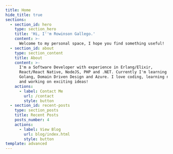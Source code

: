```yaml
---
title: Home
hide_title: true
sections:
  - section_id: hero
    type: section_hero
    title: 'Hi, I''m Rowinson Gallego.'
    content: >-
      Welcome to my personal space, I hope you find something useful!
  - section_id: about
    type: section_content
    title: About
    content: >-
      I'm a Software Developer with experience in Erlang/Elixir,
      React/React Native, NodeJS, PHP and .NET. Currently I'm learning
      Golang, Domain Driven Design and Azure. I love coding, learning new technologies
      and working on exciting ideas!
    actions:
      - label: Contact Me
        url: /contact
        style: button
  - section_id: recent-posts
    type: section_posts
    title: Recent Posts
    posts_number: 4
    actions:
      - label: View Blog
        url: blog/index.html
        style: button
template: advanced
---
```

